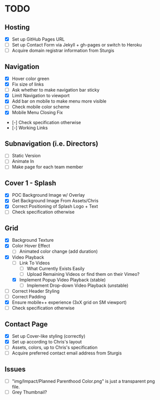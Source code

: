 # TODO

## Hosting

- [x] Set up GitHub Pages URL
- [ ] Set up Contact Form via Jekyll + gh-pages or switch to Heroku
- [ ] Acquire domain registrar information from Sturgis

## Navigation

- [x] Hover color green 
- [x] Fix size of links
- [ ] Ask whether to make navigation bar sticky
- [x] Limit Navigation to viewport
- [x] Add bar on mobile to make menu more visible
- [ ] Check mobile color scheme
- [x] Mobile Menu Closing Fix
- [-] Check specification otherwise
- [-] Working Links

## Subnavigation (i.e. Directors)

- [ ] Static Version
- [ ] Animate In
- [ ] Make page for each team member

## Cover 1 - Splash

- [x] POC Background Image w/ Overlay
- [x] Get Background Image From Assets/Chris
- [x] Correct Positioning of Splash Logo + Text
- [ ] Check specification otherwise

## Grid

- [x] Background Texture
- [x] Color Hover Effect
  - [ ] Animated color change (add duration)
- [x] Video Playback 
  - [ ] Link To Videos
    - [ ] What Currently Exists Easily
    - [ ] Upload Remaining Videos or find them on their Vimeo?
  - [x] Implement Popup Video Playback (stable)
  	- [ ] Implement Drop-down Video Playback (unstable)
- [ ] Correct Header Styling
- [ ] Correct Padding
- [x] Ensure mobile++ experience (3xX grid on SM viewport)
- [ ] Check specification otherwise

## Contact Page

- [x] Set up Cover-like styling (correctly)
- [x] Set up according to Chris's layout
- [ ] Assets, colors, up to Chris's specification
- [ ] Acquire preferred contact email address from Sturgis

## Issues

- [ ] "img/Impact/Planned Parenthood Color.png" is just a transparent png file.
- [ ] Grey Thumbnail?